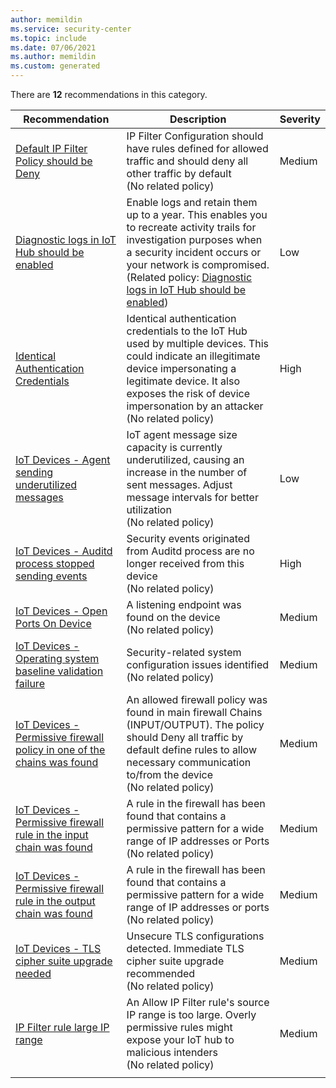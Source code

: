 ```yaml
---
author: memildin
ms.service: security-center
ms.topic: include
ms.date: 07/06/2021
ms.author: memildin
ms.custom: generated
---
```


There are **12** recommendations in this category.

|Recommendation |Description |Severity |
|---|---|---|
|[Default IP Filter Policy should be Deny](https://portal.azure.com/#blade/Microsoft_Azure_Security/RecommendationsBlade/assessmentKey/5a3d6cdd-8eb3-46d2-ba11-d24a0d47fe65) |IP Filter Configuration should have rules defined for allowed traffic and should deny all other traffic by default<br />(No related policy) |Medium |
|[Diagnostic logs in IoT Hub should be enabled](https://portal.azure.com/#blade/Microsoft_Azure_Security/RecommendationsBlade/assessmentKey/77785808-ce86-4e40-b45f-19110a547397) |Enable logs and retain them up to a year. This enables you to recreate activity trails for investigation purposes when a security incident occurs or your network is compromised.<br />(Related policy: [Diagnostic logs in IoT Hub should be enabled](https://portal.azure.com/#blade/Microsoft_Azure_Policy/PolicyDetailBlade/definitionId/%2fproviders%2fMicrosoft.Authorization%2fpolicyDefinitions%2f383856f8-de7f-44a2-81fc-e5135b5c2aa4)) |Low |
|[Identical Authentication Credentials](https://portal.azure.com/#blade/Microsoft_Azure_Security/RecommendationsBlade/assessmentKey/9d07b7e6-2986-4964-a76c-b2689604e212) |Identical authentication credentials to the IoT Hub used by multiple devices. This could indicate an illegitimate device impersonating a legitimate device. It also exposes the risk of device impersonation by an attacker<br />(No related policy) |High |
|[IoT Devices - Agent sending underutilized messages](https://portal.azure.com/#blade/Microsoft_Azure_Security/RecommendationsBlade/assessmentKey/a9a59ebb-5d6f-42f5-92a1-036fd0fd1879) |IoT agent message size capacity is currently underutilized, causing an increase in the number of sent messages. Adjust message intervals for better utilization<br />(No related policy) |Low |
|[IoT Devices - Auditd process stopped sending events](https://portal.azure.com/#blade/Microsoft_Azure_Security/RecommendationsBlade/assessmentKey/d74d2738-2485-4103-9919-69c7e63776ec) |Security events originated from Auditd process are no longer received from this device<br />(No related policy) |High |
|[IoT Devices - Open Ports On Device](https://portal.azure.com/#blade/Microsoft_Azure_Security/RecommendationsBlade/assessmentKey/1a36f14a-8bd8-45f5-abe5-eef88d76ab5b) |A listening endpoint was found on the device<br />(No related policy) |Medium |
|[IoT Devices - Operating system baseline validation failure](https://portal.azure.com/#blade/Microsoft_Azure_Security/RecommendationsBlade/assessmentKey/5f65e47f-7a00-4bf3-acae-90ee441ee876) |Security-related system configuration issues identified<br />(No related policy) |Medium |
|[IoT Devices - Permissive firewall policy in one of the chains was found](https://portal.azure.com/#blade/Microsoft_Azure_Security/RecommendationsBlade/assessmentKey/beb62be3-5e78-49bd-ac5f-099250ef3c7c) |An allowed firewall policy was found in main firewall Chains (INPUT/OUTPUT). The policy should Deny all traffic by default define rules to allow necessary communication to/from the device<br />(No related policy) |Medium |
|[IoT Devices - Permissive firewall rule in the input chain was found](https://portal.azure.com/#blade/Microsoft_Azure_Security/RecommendationsBlade/assessmentKey/ba975338-f956-41e7-a9f2-7614832d382d) |A rule in the firewall has been found that contains a permissive pattern for a wide range of IP addresses or Ports<br />(No related policy) |Medium |
|[IoT Devices - Permissive firewall rule in the output chain was found](https://portal.azure.com/#blade/Microsoft_Azure_Security/RecommendationsBlade/assessmentKey/d5a8d84a-9ad0-42e2-80e0-d38e3d46028a) |A rule in the firewall has been found that contains a permissive pattern for a wide range of IP addresses or ports<br />(No related policy) |Medium |
|[IoT Devices - TLS cipher suite upgrade needed](https://portal.azure.com/#blade/Microsoft_Azure_Security/RecommendationsBlade/assessmentKey/2acc27c6-5fdb-405e-9080-cb66b850c8f5) |Unsecure TLS configurations detected. Immediate TLS cipher suite upgrade recommended<br />(No related policy) |Medium |
|[IP Filter rule large IP range](https://portal.azure.com/#blade/Microsoft_Azure_Security/RecommendationsBlade/assessmentKey/d8326952-60bb-40fb-b33f-51e662708a88) |An Allow IP Filter rule's source IP range is too large. Overly permissive rules might expose your IoT hub to malicious intenders<br />(No related policy) |Medium |
|||
